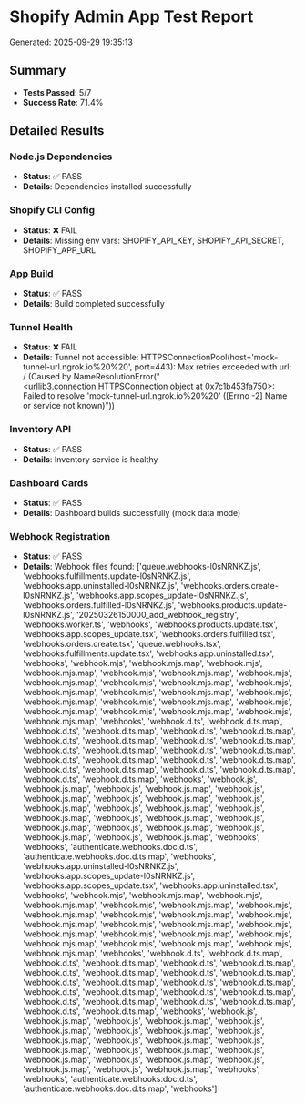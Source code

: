 
# Shopify Admin App Test Report
Generated: 2025-09-29 19:35:13

## Summary
- **Tests Passed**: 5/7
- **Success Rate**: 71.4%

## Detailed Results

### Node.js Dependencies
- **Status**: ✅ PASS
- **Details**: Dependencies installed successfully

### Shopify CLI Config
- **Status**: ❌ FAIL
- **Details**: Missing env vars: SHOPIFY_API_KEY, SHOPIFY_API_SECRET, SHOPIFY_APP_URL

### App Build
- **Status**: ✅ PASS
- **Details**: Build completed successfully

### Tunnel Health
- **Status**: ❌ FAIL
- **Details**: Tunnel not accessible: HTTPSConnectionPool(host='mock-tunnel-url.ngrok.io%20%20', port=443): Max retries exceeded with url: / (Caused by NameResolutionError("<urllib3.connection.HTTPSConnection object at 0x7c1b453fa750>: Failed to resolve 'mock-tunnel-url.ngrok.io%20%20' ([Errno -2] Name or service not known)"))

### Inventory API
- **Status**: ✅ PASS
- **Details**: Inventory service is healthy

### Dashboard Cards
- **Status**: ✅ PASS
- **Details**: Dashboard builds successfully (mock data mode)

### Webhook Registration
- **Status**: ✅ PASS
- **Details**: Webhook files found: ['queue.webhooks-l0sNRNKZ.js', 'webhooks.fulfillments.update-l0sNRNKZ.js', 'webhooks.app.uninstalled-l0sNRNKZ.js', 'webhooks.orders.create-l0sNRNKZ.js', 'webhooks.app.scopes_update-l0sNRNKZ.js', 'webhooks.orders.fulfilled-l0sNRNKZ.js', 'webhooks.products.update-l0sNRNKZ.js', '20250326150000_add_webhook_registry', 'webhooks.worker.ts', 'webhooks', 'webhooks.products.update.tsx', 'webhooks.app.scopes_update.tsx', 'webhooks.orders.fulfilled.tsx', 'webhooks.orders.create.tsx', 'queue.webhooks.tsx', 'webhooks.fulfillments.update.tsx', 'webhooks.app.uninstalled.tsx', 'webhooks', 'webhook.mjs', 'webhook.mjs.map', 'webhook.mjs', 'webhook.mjs.map', 'webhook.mjs', 'webhook.mjs.map', 'webhook.mjs', 'webhook.mjs.map', 'webhook.mjs', 'webhook.mjs.map', 'webhook.mjs', 'webhook.mjs.map', 'webhook.mjs', 'webhook.mjs.map', 'webhook.mjs', 'webhook.mjs.map', 'webhook.mjs', 'webhook.mjs.map', 'webhook.mjs', 'webhook.mjs.map', 'webhook.mjs', 'webhook.mjs.map', 'webhook.mjs', 'webhook.mjs.map', 'webhooks', 'webhook.d.ts', 'webhook.d.ts.map', 'webhook.d.ts', 'webhook.d.ts.map', 'webhook.d.ts', 'webhook.d.ts.map', 'webhook.d.ts', 'webhook.d.ts.map', 'webhook.d.ts', 'webhook.d.ts.map', 'webhook.d.ts', 'webhook.d.ts.map', 'webhook.d.ts', 'webhook.d.ts.map', 'webhook.d.ts', 'webhook.d.ts.map', 'webhook.d.ts', 'webhook.d.ts.map', 'webhook.d.ts', 'webhook.d.ts.map', 'webhook.d.ts', 'webhook.d.ts.map', 'webhook.d.ts', 'webhook.d.ts.map', 'webhooks', 'webhook.js', 'webhook.js.map', 'webhook.js', 'webhook.js.map', 'webhook.js', 'webhook.js.map', 'webhook.js', 'webhook.js.map', 'webhook.js', 'webhook.js.map', 'webhook.js', 'webhook.js.map', 'webhook.js', 'webhook.js.map', 'webhook.js', 'webhook.js.map', 'webhook.js', 'webhook.js.map', 'webhook.js', 'webhook.js.map', 'webhook.js', 'webhook.js.map', 'webhook.js', 'webhook.js.map', 'webhooks', 'webhooks', 'authenticate.webhooks.doc.d.ts', 'authenticate.webhooks.doc.d.ts.map', 'webhooks', 'webhooks.app.uninstalled-l0sNRNKZ.js', 'webhooks.app.scopes_update-l0sNRNKZ.js', 'webhooks.app.scopes_update.tsx', 'webhooks.app.uninstalled.tsx', 'webhooks', 'webhook.mjs', 'webhook.mjs.map', 'webhook.mjs', 'webhook.mjs.map', 'webhook.mjs', 'webhook.mjs.map', 'webhook.mjs', 'webhook.mjs.map', 'webhook.mjs', 'webhook.mjs.map', 'webhook.mjs', 'webhook.mjs.map', 'webhook.mjs', 'webhook.mjs.map', 'webhook.mjs', 'webhook.mjs.map', 'webhook.mjs', 'webhook.mjs.map', 'webhook.mjs', 'webhook.mjs.map', 'webhook.mjs', 'webhook.mjs.map', 'webhook.mjs', 'webhook.mjs.map', 'webhooks', 'webhook.d.ts', 'webhook.d.ts.map', 'webhook.d.ts', 'webhook.d.ts.map', 'webhook.d.ts', 'webhook.d.ts.map', 'webhook.d.ts', 'webhook.d.ts.map', 'webhook.d.ts', 'webhook.d.ts.map', 'webhook.d.ts', 'webhook.d.ts.map', 'webhook.d.ts', 'webhook.d.ts.map', 'webhook.d.ts', 'webhook.d.ts.map', 'webhook.d.ts', 'webhook.d.ts.map', 'webhook.d.ts', 'webhook.d.ts.map', 'webhook.d.ts', 'webhook.d.ts.map', 'webhook.d.ts', 'webhook.d.ts.map', 'webhooks', 'webhook.js', 'webhook.js.map', 'webhook.js', 'webhook.js.map', 'webhook.js', 'webhook.js.map', 'webhook.js', 'webhook.js.map', 'webhook.js', 'webhook.js.map', 'webhook.js', 'webhook.js.map', 'webhook.js', 'webhook.js.map', 'webhook.js', 'webhook.js.map', 'webhook.js', 'webhook.js.map', 'webhook.js', 'webhook.js.map', 'webhook.js', 'webhook.js.map', 'webhook.js', 'webhook.js.map', 'webhooks', 'webhooks', 'authenticate.webhooks.doc.d.ts', 'authenticate.webhooks.doc.d.ts.map', 'webhooks']
